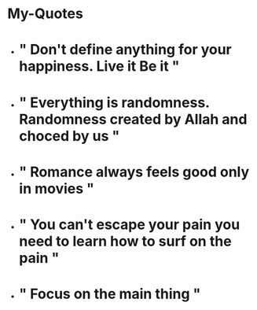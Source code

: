 # My-Quotes

- # " Don't define anything for your happiness. Live it Be it "
- # " Everything is randomness. Randomness created by Allah and choced by us "
- # " Romance always feels good only in movies "
- # " You can't escape your pain you need to learn how to surf on the pain "
- # " Focus on the main thing " 
